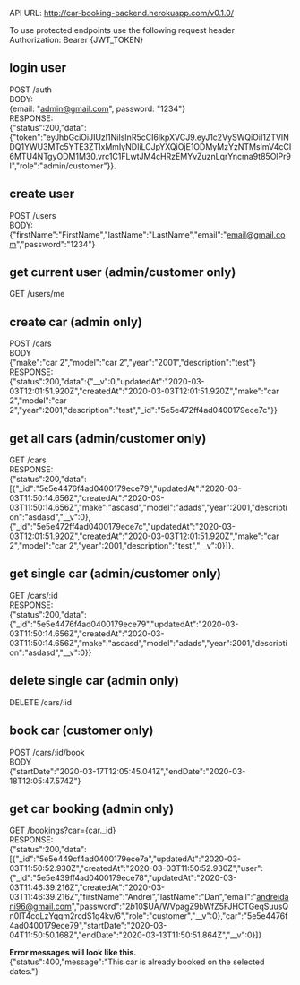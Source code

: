 API URL: http://car-booking-backend.herokuapp.com/v0.1.0/

To use protected endpoints use the following request header  
Authorization: Bearer {JWT_TOKEN}  

## login user

POST /auth  
BODY:  
{email: "admin@gmail.com", password: "1234"}  
RESPONSE:  
{"status":200,"data":{"token":"eyJhbGciOiJIUzI1NiIsInR5cCI6IkpXVCJ9.eyJ1c2VySWQiOiI1ZTVlNDQ1YWU3MTc5YTE3ZTIxMmIyNDIiLCJpYXQiOjE1ODMyMzYzNTMsImV4cCI6MTU4NTgyODM1M30.vrc1C1FLwtJM4cHRzEMYvZuznLqrYncma9t85OlPr9I","role":"admin/customer"}}. 

## create user

POST /users  
BODY:  
{"firstName":"FirstName","lastName":"LastName","email":"email@gmail.com","password":"1234"}  

## get current user (admin/customer only) 
GET /users/me  

## create car (admin only)

POST /cars  
BODY  
{"make":"car 2","model":"car 2","year":"2001","description":"test"}   
RESPONSE:  
{"status":200,"data":{"\_\_v":0,"updatedAt":"2020-03-03T12:01:51.920Z","createdAt":"2020-03-03T12:01:51.920Z","make":"car 2","model":"car 2","year":2001,"description":"test","\_id":"5e5e472ff4ad0400179ece7c"}}

## get all cars (admin/customer only)

GET /cars  
RESPONSE:  
{"status":200,"data":[{"_id":"5e5e4476f4ad0400179ece79","updatedAt":"2020-03-03T11:50:14.656Z","createdAt":"2020-03-03T11:50:14.656Z","make":"asdasd","model":"adads","year":2001,"description":"asdasd","__v":0},{"_id":"5e5e472ff4ad0400179ece7c","updatedAt":"2020-03-03T12:01:51.920Z","createdAt":"2020-03-03T12:01:51.920Z","make":"car 2","model":"car 2","year":2001,"description":"test","__v":0}]}. 

## get single car (admin/customer only)

GET /cars/:id  
RESPONSE:  
{"status":200,"data":{"\_id":"5e5e4476f4ad0400179ece79","updatedAt":"2020-03-03T11:50:14.656Z","createdAt":"2020-03-03T11:50:14.656Z","make":"asdasd","model":"adads","year":2001,"description":"asdasd","\_\_v":0}}  

## delete single car (admin only)

DELETE /cars/:id

## book car (customer only)
POST /cars/:id/book  
BODY  
{"startDate":"2020-03-17T12:05:45.041Z","endDate":"2020-03-18T12:05:47.574Z"}  

## get car booking (admin only)
GET /bookings?car={car.\_id}  
RESPONSE:  
{"status":200,"data":[{"_id":"5e5e449cf4ad0400179ece7a","updatedAt":"2020-03-03T11:50:52.930Z","createdAt":"2020-03-03T11:50:52.930Z","user":{"_id":"5e5e439ff4ad0400179ece78","updatedAt":"2020-03-03T11:46:39.216Z","createdAt":"2020-03-03T11:46:39.216Z","firstName":"Andrei","lastName":"Dan","email":"andreidani96@gmail.com","password":"$2b$10$UA/WVpagZ9bWfZ5FJHCTGeqSuusQn0IT4cqLzYqqm2rcdS1g4kv/6","role":"customer","__v":0},"car":"5e5e4476f4ad0400179ece79","startDate":"2020-03-04T11:50:50.168Z","endDate":"2020-03-13T11:50:51.864Z","__v":0}]}  

**Error messages will look like this.**  
{"status":400,"message":"This car is already booked on the selected dates."}
